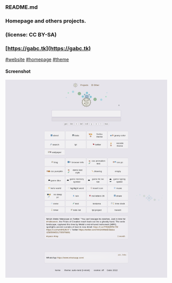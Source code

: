 ### README.md
### 
### Homepage and others projects.
### (license: CC BY-SA) <!-- footer, LICENSE.md README.md -->
### [https://gabc.tk](https://gabc.tk)

[#website](https://github.com/topics/website?l=html&o=desc&s=updated)
[#homepage](https://github.com/topics/homepage?l=html&o=desc&s=updated)
[#theme](https://github.com/topics/theme?l=html&o=desc&s=updated)

#### Screenshot
![screenshot](/img/screenshot.png)
